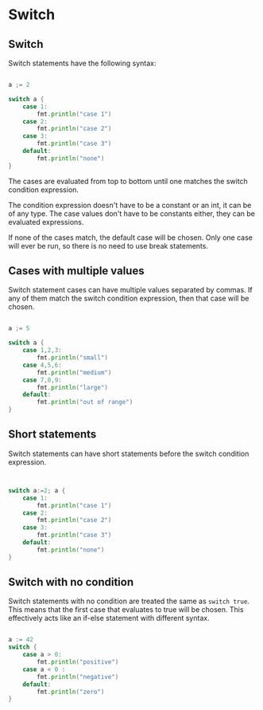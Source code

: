 # Switch

## Switch

Switch statements have the following syntax:

```go

a ;= 2

switch a {
    case 1:
        fmt.println("case 1")
    case 2:
        fmt.println("case 2")
    case 3:
        fmt.println("case 3")
    default: 
        fmt.println("none")
}

```

The cases are evaluated from top to bottom until one matches the switch condition expression. 

The condition expression doesn't have to be a constant or an int, it can be of any type. The case values don't have to be constants either, they can be evaluated expressions.

If none of the cases match, the default case will be chosen. Only one case will ever be run, so there is no need to use break statements. 

## Cases with multiple values

Switch statement cases can have multiple values separated by commas. If any of them match the switch condition expression, then that case will be chosen.

```go

a ;= 5

switch a {
    case 1,2,3:
        fmt.println("small")
    case 4,5,6:
        fmt.println("medium")
    case 7,8,9:
        fmt.println("large")
    default: 
        fmt.println("out of range")
}

```

## Short statements

Switch statements can have short statements before the switch condition expression.

```go


switch a:=2; a {
    case 1:
        fmt.println("case 1")
    case 2:
        fmt.println("case 2")
    case 3:
        fmt.println("case 3")
    default: 
        fmt.println("none")
}


```

## Switch with no condition

Switch statements with no condition are treated the same as `switch true`. This means that the first case that evaluates to true will be chosen. This effectively acts like an if-else statement with different syntax.

```go

a := 42 
switch {
    case a > 0:
        fmt.println("positive")
    case a < 0 :
        fmt.println("negative")
    default: 
        fmt.println("zero")
}


```
